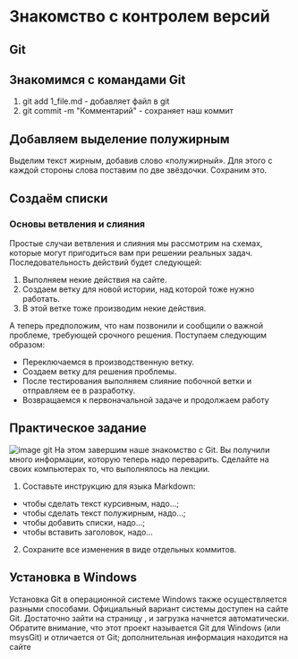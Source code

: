 # Знакомство с контролем версий

## Git

## Знакомимся с командами Git
1. git add 1_file.md - добавляет файл в git
2. git commit -m "Комментарий" - сохраняет наш коммит
## Добавляем выделение полужирным
Выделим текст жирным, добавив слово «полужирный». Для этого с каждой стороны слова
поставим по две звёздочки. Сохраним это. 
## Создаём списки

### **Основы ветвления и слияния**
Простые случаи ветвления и слияния мы рассмотрим на схемах, которые могут
пригодиться вам при решении реальных задач. Последовательность действий будет
следующей:
1. Выполняем некие действия на сайте.
2. Создаем ветку для новой истории, над которой тоже нужно работать.
3. В этой ветке тоже производим некие действия.

А теперь предположим, что нам позвонили и сообщили о важной проблеме, требующей срочного решения. Поступаем следующим образом:
* Переключаемся в производственную ветку.
* Создаем ветку для решения проблемы.
* После тестирования выполняем слияние побочной ветки и отправляем ее
в разработку.
* Возвращаемся к первоначальной задаче и продолжаем работу

            
## Практическое задание
![image git](git.png)
На этом завершим наше знакомство с Git. Вы получили много информации, которую теперь
надо переварить.
Сделайте на своих компьютерах то, что выполнялось на лекции.
1. Составьте инструкцию для языка Markdown:
* чтобы сделать текст курсивным, надо…;
* чтобы сделать текст полужирным, надо…;
* чтобы добавить списки, надо…;
* чтобы вставить заголовок, надо…
2. Сохраните все изменения в виде отдельных коммитов.



## Установка в Windows

Установка Git в операционной системе Windows также осуществляется разными
способами. Официальный вариант системы доступен на сайте Git. Достаточно
зайти на страницу , и загрузка начнется автоматически. Обратите внимание, что этот проект называется Git для Windows (или
msysGit) и отличается от Git; дополнительная информация находится на сайте

